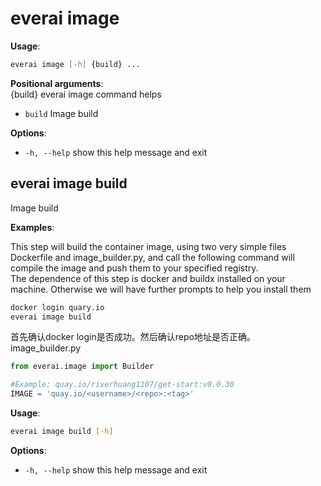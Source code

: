 # everai image
**Usage**:  
```bash
everai image [-h] {build} ...
```

**Positional arguments**:  
  {build}     everai image command helps  
* `build`     Image build

**Options**:  
* `-h, --help`  show this help message and exit  

## everai image build    
Image build  

**Examples**:  

This step will build the container image, using two very simple files Dockerfile and image_builder.py, and call the following command will compile the image and push them to your specified registry.  
The dependence of this step is docker and buildx installed on your machine. Otherwise we will have further prompts to help you install them
```bash
docker login quary.io  
everai image build
```

首先确认docker login是否成功。然后确认repo地址是否正确。  
image_builder.py
```python
from everai.image import Builder

#Example: quay.io/riverhuang1107/get-start:v0.0.30
IMAGE = 'quay.io/<username>/<repo>:<tag>'
```

**Usage**:  
```bash
everai image build [-h]
```
**Options**:  
  * `-h, --help`  show this help message and exit

